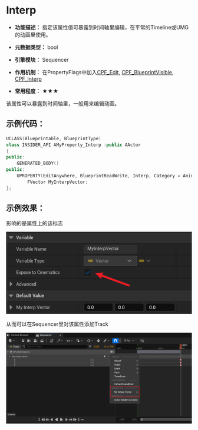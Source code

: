 # Interp

- **功能描述：** 指定该属性值可暴露到时间轴里编辑，在平常的Timeline或UMG的动画里使用。

- **元数据类型：** bool
- **引擎模块：** Sequencer
- **作用机制：** 在PropertyFlags中加入[CPF_Edit](../../../../Flags/EPropertyFlags/CPF_Edit.md), [CPF_BlueprintVisible](../../../../Flags/EPropertyFlags/CPF_BlueprintVisible.md), [CPF_Interp](../../../../Flags/EPropertyFlags/CPF_Interp.md)
- **常用程度：** ★★★

该属性可以暴露到时间轴里，一般用来编辑动画。

## 示例代码：

```cpp
UCLASS(Blueprintable, BlueprintType)
class INSIDER_API AMyProperty_Interp :public AActor
{
public:
	GENERATED_BODY()
public:
	UPROPERTY(EditAnywhere, BlueprintReadWrite, Interp, Category = Animation)
		FVector MyInterpVector;
};
```

## 示例效果：

影响的是属性上的该标志

![Untitled](Untitled.png)

从而可以在Sequencer里对该属性添加Track

![Untitled](Untitled%201.png)